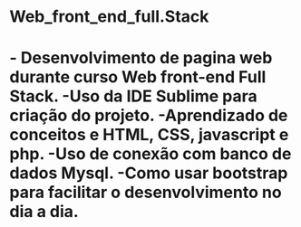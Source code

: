 <h1> Web_front_end_full.Stack <h1>
  - Desenvolvimento de pagina web durante curso Web front-end Full Stack.
  -Uso da IDE Sublime para criação do projeto.
  -Aprendizado de conceitos e HTML, CSS, javascript e php.
  -Uso de conexão com banco de dados Mysql.
  -Como usar bootstrap para facilitar o desenvolvimento no dia a dia.
  
    
  
